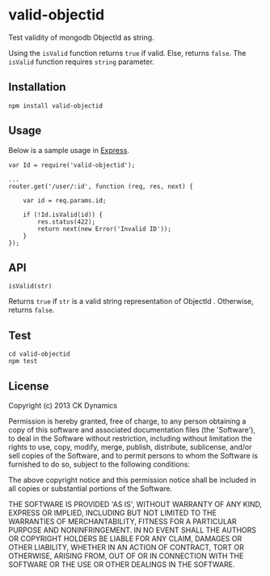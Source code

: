 # valid-objectid

Test validity of mongodb ObjectId as string.

Using the `isValid` function returns `true` if valid. Else, returns `false`. The `isValid` function requires `string` parameter.


## Installation

```
npm install valid-objectid
```


## Usage

Below is a sample usage in <a href='http://expressjs.com'>Express</a>.
```
var Id = require('valid-objectid');

...
router.get('/user/:id', function (req, res, next) {
    
    var id = req.params.id;

    if (!Id.isValid(id)) {
        res.status(422);
        return next(new Error('Invalid ID'));
    }    
});
```


## API

`isValid(str)` 

Returns `true` if `str` is a valid string representation of ObjectId . Otherwise, returns `false`.


## Test

```
cd valid-objectid
npm test
```

## License

Copyright (c) 2013 CK Dynamics

Permission is hereby granted, free of charge, to any person obtaining
a copy of this software and associated documentation files (the
'Software'), to deal in the Software without restriction, including
without limitation the rights to use, copy, modify, merge, publish,
distribute, sublicense, and/or sell copies of the Software, and to
permit persons to whom the Software is furnished to do so, subject to
the following conditions:

The above copyright notice and this permission notice shall be
included in all copies or substantial portions of the Software.

THE SOFTWARE IS PROVIDED 'AS IS', WITHOUT WARRANTY OF ANY KIND,
EXPRESS OR IMPLIED, INCLUDING BUT NOT LIMITED TO THE WARRANTIES OF
MERCHANTABILITY, FITNESS FOR A PARTICULAR PURPOSE AND NONINFRINGEMENT.
IN NO EVENT SHALL THE AUTHORS OR COPYRIGHT HOLDERS BE LIABLE FOR ANY
CLAIM, DAMAGES OR OTHER LIABILITY, WHETHER IN AN ACTION OF CONTRACT,
TORT OR OTHERWISE, ARISING FROM, OUT OF OR IN CONNECTION WITH THE
SOFTWARE OR THE USE OR OTHER DEALINGS IN THE SOFTWARE.
